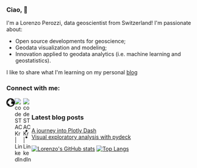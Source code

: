 ### Ciao, 👋 

I'm a Lorenzo Perozzi, data geoscientist from Switzerland! I'm passionate about:

- Open source developments for geoscience;
- Geodata visualization and modeling;
- Innovation applied to geodata analytics (i.e. machine learning and geostatistics).

I like to share what I'm learning on my personal [blog](https://www.geomaap.io/)

### Connect with me:

[<img align="left" alt="geomaap.io" width="22px" src="https://raw.githubusercontent.com/iconic/open-iconic/master/svg/globe.svg" />][website]
[<img align="left" alt="codeSTACKr | LinkedIn" width="22px" src="https://cdn.jsdelivr.net/npm/simple-icons@v3/icons/linkedin.svg" />][linkedin]
[<img align="left" alt="codeSTACKr | LinkedIn" width="22px" src="https://cdn.jsdelivr.net/npm/simple-icons@v3/icons/twitter.svg" />][twitter]

<br />



### Latest blog posts

<!-- BLOG-POST-LIST:START -->
- [A journey into Plotly Dash](https://medium.com/@lorenzoperozzi/a-journey-into-plotly-dash-5791228212ff?source=rss-406aa32ffdee------2)
- [Visual exploratory analysis with pydeck](https://medium.com/@lorenzoperozzi/visual-exploratory-analysis-with-pydeck-19423f679aa4?source=rss-406aa32ffdee------2)
<!-- BLOG-POST-LIST:END -->



[![Lorenzo's GitHub stats](https://github-readme-stats.vercel.app/api?username=lperozzi)](https://github.com/lperozzi/github-readme-stats)
[![Top Langs](https://github-readme-stats.vercel.app/api/top-langs/?username=lperozzi&layout=compact)](https://github.com/lperozzi/github-readme-stats)



[website]: https://www.geomaap.io/
[course]: http://vsCodeHero.com
[twitter]: https://twitter.com/lor3nzop3rozzi
[youtube]: https://youtube.com/codeSTACKr
[instagram]: https://instagram.com/codeSTACKr
[linkedin]: https://www.linkedin.com/in/lperozzi/
[webdevplaylist]: https://www.youtube.com/playlist?list=PLkwxH9e_vrAJ0WbEsFA9W3I1W-g_BTsbt
[jsplaylist]: https://www.youtube.com/playlist?list=PLkwxH9e_vrALRJKu7wfXby3MKeflhTu6B
[cssplaylist]: https://www.youtube.com/playlist?list=PLkwxH9e_vrALSdvZuEh6gqQdmDoDIoqz4
[reactplaylist]: https://www.youtube.com/playlist?list=PLkwxH9e_vrAK4TdffpxKY3QGyHCpxFcQ0
